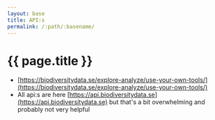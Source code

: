 ```yaml
---
layout: base
title: API:s
permalink: /:path/:basename/
---
```

# {{ page.title }}

- [https://biodiversitydata.se/explore-analyze/use-your-own-tools/](https://biodiversitydata.se/explore-analyze/use-your-own-tools/)
- All api:s are here [https://api.biodiversitydata.se](https://api.biodiversitydata.se) but that's a bit overwhelming and probably not very helpful
